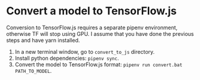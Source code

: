 # Convert a model to TensorFlow.js
Conversion to TensorFlow.js requires a separate pipenv environment, otherwise TF will stop using GPU.
I assume that you have done the previous steps and have yarn installed.

1. In a new terminal window, go to `convert_to_js` directory.
2. Install python dependencies: `pipenv sync`.
3. Convert the model to TensorFlow.js format: `pipenv run convert.bat PATH_TO_MODEL`.

